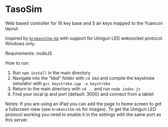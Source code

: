 # TasoSim

Web based controller for 16 key base and 5 air keys mapped to the Yuancon layout.

Inspired by [`brokenithm-kb`](https://github.com/4yn/brokenithm-kb) with support for Umiguri LED websocket protocol.
Windows only.

Requirements:
nodeJS

How to run:
1. Run `npm install` in the main directory
2. Navigate into the "kbd" folder with `cd kbd` and compile the keystroke simulator with `gcc keystroke.cpp -o keystroke`
3. Return to the main directory with `cd ..` and run `node index.js`
4. Find your local ip and port (default: 3000) and connect from a tablet

Notes:
If you are using an iPad you can add the page to home screen to get a fullscreen view (see `brokenithm-kb` for images).
To get the Umiguri LED protocol working you need to enable it in the settings with the same port as this server.
